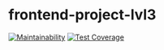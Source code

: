 # frontend-project-lvl3
[![Maintainability](https://api.codeclimate.com/v1/badges/7b3aa520db90d8e13f9b/maintainability)](https://codeclimate.com/github/alexrunfire/frontend-project-lvl3/maintainability)
[![Test Coverage](https://api.codeclimate.com/v1/badges/7b3aa520db90d8e13f9b/test_coverage)](https://codeclimate.com/github/alexrunfire/frontend-project-lvl3/test_coverage)
